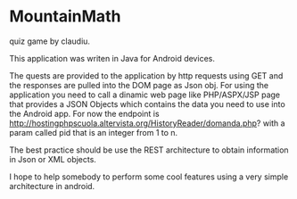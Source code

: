# MountainMath
quiz game by claudiu.

This application was writen in Java for Android devices.

The quests are provided to the application by http requests using GET and the responses are pulled into the DOM page as Json obj.
For using the application you need to call a dinamic web page like PHP/ASPX/JSP page that provides a JSON Objects which contains
the data you need to use into the Android app.
For now the endpoint is http://hostingphpscuola.altervista.org/HistoryReader/domanda.php? with a param called pid that is an integer from 1 to n.

The best practice should be use the REST architecture to obtain information in Json or XML objects.

I hope to help somebody to perform some cool features using a very simple architecture in android.
